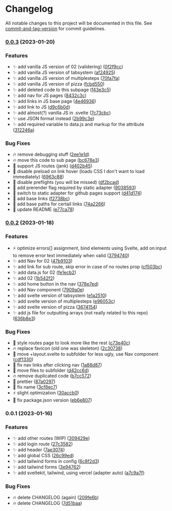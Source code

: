 # Changelog

All notable changes to this project will be documented in this file. See [commit-and-tag-version](https://github.com/absolute-version/commit-and-tag-version) for commit guidelines.

### [0.0.3](https://github.com/henrikvilhelmberglund/frontend-projekt-23-svelte/compare/v0.0.2...v0.0.3) (2023-01-20)


### Features

* :sparkles: add vanilla JS version of 02 (validering) ([0f2f9cc](https://github.com/henrikvilhelmberglund/frontend-projekt-23-svelte/commit/0f2f9cce5fbdc7d1e666bc5ace8b05cf455b6a22))
* :sparkles: add vanilla JS version of tabsystem ([af24925](https://github.com/henrikvilhelmberglund/frontend-projekt-23-svelte/commit/af24925e2667fef9490ec88d2dfc376bf2e7c254))
* :sparkles: add vanilla JS version of multiplesteps ([70fa7fa](https://github.com/henrikvilhelmberglund/frontend-projekt-23-svelte/commit/70fa7fac7714019ea130a1e19ea694478108a55b))
* :sparkles: add vanilla JS version of pizza ([fcbd550](https://github.com/henrikvilhelmberglund/frontend-projekt-23-svelte/commit/fcbd550318b36251ae8f3d9ae5bb7cac1007a13e))
* :sparkles: add deleted code to this subpage ([f43e3c5](https://github.com/henrikvilhelmberglund/frontend-projekt-23-svelte/commit/f43e3c5fe18fd07665d1401e902f7cd35656cd56))
* :sparkles: add nav for JS pages ([8432c3c](https://github.com/henrikvilhelmberglund/frontend-projekt-23-svelte/commit/8432c3c562d3751eeaa4dd32cd51b88d9f535794))
* :sparkles: add links in JS base page ([4e46936](https://github.com/henrikvilhelmberglund/frontend-projekt-23-svelte/commit/4e46936b4981575f4c4205c2dd86ff41658a3bdb))
* :sparkles: add link to JS ([d9c6b0d](https://github.com/henrikvilhelmberglund/frontend-projekt-23-svelte/commit/d9c6b0de8f1af77e7721ea9c2260cdb648a15290))
* :sparkles: add almost(?) vanilla JS in .svelte ([7c73cbc](https://github.com/henrikvilhelmberglund/frontend-projekt-23-svelte/commit/7c73cbc68dcb6cf40eaae3594d1558748ec88063))
* :sparkles: use JSON format instead ([2b99c3e](https://github.com/henrikvilhelmberglund/frontend-projekt-23-svelte/commit/2b99c3e5c2613780feb7206b9e7eaa4f1601a174))
* :sparkles: add required variable to data.js and markup for the attribute ([312246a](https://github.com/henrikvilhelmberglund/frontend-projekt-23-svelte/commit/312246a7783401ecc5534735423f7e3ea9639bad))


### Bug Fixes

* :fire: remove debugging stuff ([2ee1e1d](https://github.com/henrikvilhelmberglund/frontend-projekt-23-svelte/commit/2ee1e1dfc7011729a25c27a386454947854db743))
* :fire: move this code to sub page ([bc678e3](https://github.com/henrikvilhelmberglund/frontend-projekt-23-svelte/commit/bc678e3eef3160095bc0eb256debad187aa29be5))
* :bug: support JS routes (jank) ([d402b45](https://github.com/henrikvilhelmberglund/frontend-projekt-23-svelte/commit/d402b45c6e0355b9db084921cad2942c52ed3541))
* :bug: disable preload on link hover (loads CSS I don't want to load immediately) ([6963c88](https://github.com/henrikvilhelmberglund/frontend-projekt-23-svelte/commit/6963c8820b0de9fd8a92c4b777b86c4e52cf5b56))
* :bug: disable preflights (you will be missed) ([df2bcad](https://github.com/henrikvilhelmberglund/frontend-projekt-23-svelte/commit/df2bcada783780190b5b36f6adcb66c1e199ef45))
* :bug: add prerender flag required by static adapter ([9038593](https://github.com/henrikvilhelmberglund/frontend-projekt-23-svelte/commit/9038593d9637ee09fdcfa74225821958a5b658c5))
* :bug: switch to static adapter for github pages support ([d41d174](https://github.com/henrikvilhelmberglund/frontend-projekt-23-svelte/commit/d41d174cca3ca690c184c3f0e09e2ef163f90de1))
* :bug: add base links ([f2738bc](https://github.com/henrikvilhelmberglund/frontend-projekt-23-svelte/commit/f2738bcc84f8143c758a40c36a0a235d3a4f6d78))
* :bug: add base paths for certail links ([74a2266](https://github.com/henrikvilhelmberglund/frontend-projekt-23-svelte/commit/74a226661210d67f6ca703ed3f8718c6dbc76cc9))
* :memo: update README ([e77ca78](https://github.com/henrikvilhelmberglund/frontend-projekt-23-svelte/commit/e77ca78795878b9c5bfae4f28328a9570ef4dfcc))

### [0.0.2](https://github.com/henrikvilhelmberglund/frontend-projekt-23-svelte/compare/v0.0.1...v0.0.2) (2023-01-18)


### Features

* :zap: optimize errors[] assignment, bind elements using Svelte, add on:input to remove error text immediately when valid ([3794740](https://github.com/henrikvilhelmberglund/frontend-projekt-23-svelte/commit/37947404399941d2ffeb3e87360892719e7d2d9b))
* :sparkles: add Nav for 02 ([47b9103](https://github.com/henrikvilhelmberglund/frontend-projekt-23-svelte/commit/47b91031ee966020d6e56a7fbe94a26f78e85e71))
* :sparkles: add link for sub route, skip error in case of no routes prop ([cf503bc](https://github.com/henrikvilhelmberglund/frontend-projekt-23-svelte/commit/cf503bc21c30b4f83bbb2252a4605572e9cdfe17))
* :sparkles: add data.js for 02 ([fe1ecb2](https://github.com/henrikvilhelmberglund/frontend-projekt-23-svelte/commit/fe1ecb258d9bf05cb6c5f170952c25bbb0292dfb))
* :sparkles: add 02 ([1b542f2](https://github.com/henrikvilhelmberglund/frontend-projekt-23-svelte/commit/1b542f2ecc0e9ddd2ffd4b32a2f11f998a8be18a))
* :sparkles: add home button in the nav ([378e7ed](https://github.com/henrikvilhelmberglund/frontend-projekt-23-svelte/commit/378e7ed55be456e1f339de5fbc6b8a05d1e69245))
* :sparkles: add Nav component ([7909a0e](https://github.com/henrikvilhelmberglund/frontend-projekt-23-svelte/commit/7909a0e8b35c27b87d9ca712c9dde999ebaea515))
* :sparkles: add svelte version of tabsystem ([e1a2510](https://github.com/henrikvilhelmberglund/frontend-projekt-23-svelte/commit/e1a25102dbd0e8b542bb1a5e8ed74f2ecd2d8b45))
* :sparkles: add svelte version of multiplesteps ([e96053c](https://github.com/henrikvilhelmberglund/frontend-projekt-23-svelte/commit/e96053c1b245864f508de59ad53d500d11facafc))
* :sparkles: add svelte version of pizza ([3674154](https://github.com/henrikvilhelmberglund/frontend-projekt-23-svelte/commit/3674154e16c6df643fb1474a8011e6f4ea7e918b))
* :sparkles: add js file for outputting arrays (not really related to this repo) ([636b8e3](https://github.com/henrikvilhelmberglund/frontend-projekt-23-svelte/commit/636b8e38e8f548f914f2a8a6a2be3a0bcfa2a546))


### Bug Fixes

* :lipstick: style routes page to look more like the rest ([c73e40c](https://github.com/henrikvilhelmberglund/frontend-projekt-23-svelte/commit/c73e40ca416672e83621a94b3ba2e40f85945226))
* :fire: replace favicon (old one was skeleton) ([2c30738](https://github.com/henrikvilhelmberglund/frontend-projekt-23-svelte/commit/2c307383cb77a8933e6a3122e49411e49ac5bbef))
* :bug: move +layout.svelte to subfolder for less ugly, use Nav component ([cdf1330](https://github.com/henrikvilhelmberglund/frontend-projekt-23-svelte/commit/cdf13300f37da645d75bbbe448757d4ca7215b01))
* :bug: fix nav links after clicking nav ([1a88d87](https://github.com/henrikvilhelmberglund/frontend-projekt-23-svelte/commit/1a88d8787c23364d2a5804f9419b872e4f7b4327))
* :art: move files to subfolder ([d42cc6d](https://github.com/henrikvilhelmberglund/frontend-projekt-23-svelte/commit/d42cc6dacd1e0e5ef2fd8e7ad10bfa37d274c495))
* :fire: remove duplicated code ([b7cc572](https://github.com/henrikvilhelmberglund/frontend-projekt-23-svelte/commit/b7cc572d18ef98190f7bb39314486bd8a74ad873))
* :lipstick: prettier ([87a0297](https://github.com/henrikvilhelmberglund/frontend-projekt-23-svelte/commit/87a0297b1ae70f1fb087ed378d7f1c6c680e8775))
* :bug: fix name ([3cf8ec7](https://github.com/henrikvilhelmberglund/frontend-projekt-23-svelte/commit/3cf8ec7cb3459bb9aff27427ef3bafbb077c47c2))
* :zap: slight optimization ([30accb0](https://github.com/henrikvilhelmberglund/frontend-projekt-23-svelte/commit/30accb08810fc37873833ea128b9066bd0aa1110))
* :bug: fix package.json version ([eb6e807](https://github.com/henrikvilhelmberglund/frontend-projekt-23-svelte/commit/eb6e8074c71ef54e42c7c0abbaf78b42931a228d))

### 0.0.1 (2023-01-16)


### Features

* :sparkles: add other routes (WIP) ([309429e](https://github.com/henrikvilhelmberglund/frontend-projekt-23-svelte/commit/309429e9964f776f37ce6fbb73bc720fb9d68bd4))
* :sparkles: add login route ([27c3582](https://github.com/henrikvilhelmberglund/frontend-projekt-23-svelte/commit/27c358275e264a823ae584c4df481b8863ee5a47))
* :sparkles: add header ([7ae3074](https://github.com/henrikvilhelmberglund/frontend-projekt-23-svelte/commit/7ae307415b82297c3a29605f46563851449b50d0))
* :sparkles: add global CSS ([26c99ed](https://github.com/henrikvilhelmberglund/frontend-projekt-23-svelte/commit/26c99ed9f6460fac81f0fa8aca499ba2c195640d))
* :sparkles: add tailwind forms in config ([6c8f2d3](https://github.com/henrikvilhelmberglund/frontend-projekt-23-svelte/commit/6c8f2d30411d15469694246d211d5e393a02bf4b))
* :sparkles: add tailwind forms ([3e94762](https://github.com/henrikvilhelmberglund/frontend-projekt-23-svelte/commit/3e94762bfe92162483e64536ac461fd98913aff5))
* :sparkles: add sveltekit, tailwind, using vercel (adapter auto) ([a7c9a7f](https://github.com/henrikvilhelmberglund/frontend-projekt-23-svelte/commit/a7c9a7f48916aaaaa7471394bcc4a03e26aaba05))


### Bug Fixes

* :fire: delete CHANGELOG (again) ([209fe6b](https://github.com/henrikvilhelmberglund/frontend-projekt-23-svelte/commit/209fe6bb4c319dca581df42f97ea861057e266c0))
* :fire: delete CHANGELOG ([7d51baa](https://github.com/henrikvilhelmberglund/frontend-projekt-23-svelte/commit/7d51baa8c6806febc978acdd864b7c92ca25cef1))
